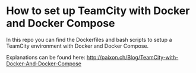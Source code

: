 # How to set up TeamCity with Docker and Docker Compose
In this repo you can find the Dockerfiles and bash scripts to setup a TeamCity environment with Docker and Docker Compose.

Explanations can be found here:
http://paixon.ch/Blog/TeamCity-with-Docker-And-Docker-Compose
